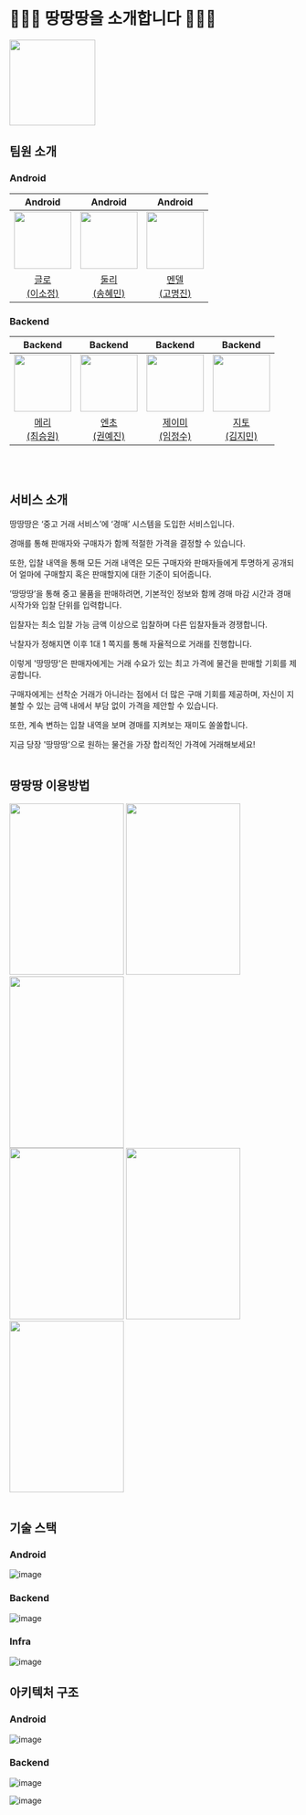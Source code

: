 # 🧑🏻‍⚖️ 땅땅땅을 소개합니다 🧑🏻‍⚖️

<img src="https://github.com/woowacourse-teams/2023-3-ddang/assets/49394114/1828955b-f5de-4f48-8de3-f2097d6392bb" width="150" />

## 팀원 소개

### Android

|                     Android                   |                     Android                   |                     Android                   |
| :-------------------------------------------: | :-------------------------------------------: | :-------------------------------------------: |
| <img src="https://github.com/woowacourse-teams/2023-3-ddang/assets/49394114/ae8cd313-a328-4640-a1ae-b69accdaf18e" width="100" /> | <img src="https://github.com/woowacourse-teams/2023-3-ddang/assets/49394114/a24e5cba-c865-4dec-bafc-53637c42a40e" width="100" /> | <img src="https://github.com/woowacourse-teams/2023-3-ddang/assets/49394114/914d167b-2336-47a3-bef6-50c77f99a1a6" width="100" /> |
| [글로<br>(이소정)](https://github.com/ippnsj) | [둘리<br>(송혜민)](https://github.com/hyemdooly) | [멘델<br>(고명진)](https://github.com/rhthrhrl0) |

### Backend

|                     Backend                   |                    Backend                    |                      Backend                      |                       Backend                       |
| :-------------------------------------------: | :-------------------------------------------: | :-----------------------------------------------: | :-------------------------------------------------: |
| <img src="https://github.com/woowacourse-teams/2023-3-ddang/assets/49394114/d1d5cc44-a4e2-42ec-9978-b0a3b17b83b8" width="100" /> | <img src="https://github.com/woowacourse-teams/2023-3-ddang/assets/49394114/0e659db9-418c-491e-81fb-6d03d3bfa0fa" width="100" /> | <img src="https://github.com/woowacourse-teams/2023-3-ddang/assets/49394114/238bfaf5-290a-4b1d-bc9b-9927b2fa9e7f" width="100" /> | <img src="https://github.com/woowacourse-teams/2023-3-ddang/assets/49394114/8b78f905-489d-4936-93dd-273210b492d6" width="100" /> |
| [메리<br>(최승원)](https://github.com/swonny) | [엔초<br>(권예진)](https://github.com/kwonyj1022) | [제이미<br>(임정수)](https://github.com/JJ503) | [지토<br>(김지민)](https://github.com/apptie) |
<br/>
<br/>

## 서비스 소개

땅땅땅은  ‘중고 거래 서비스’에 ‘경매’ 시스템을 도입한 서비스입니다.

경매를 통해 판매자와 구매자가 함께 적절한 가격을 결정할 수 있습니다.

또한, 입찰 내역을 통해 모든 거래 내역은 모든 구매자와 판매자들에게 투명하게 공개되어 얼마에 구매할지 혹은 판매할지에 대한 기준이 되어줍니다.

’땅땅땅’을 통해 중고 물품을 판매하려면, 기본적인 정보와 함께 경매 마감 시간과 경매 시작가와 입찰 단위를 입력합니다.

입찰자는 최소 입찰 가능 금액 이상으로 입찰하며 다른 입찰자들과 경쟁합니다.

낙찰자가 정해지면 이후 1대 1 쪽지를 통해 자율적으로 거래를 진행합니다.

이렇게 '땅땅땅'은 판매자에게는 거래 수요가 있는 최고 가격에 물건을 판매할 기회를 제공합니다.

구매자에게는 선착순 거래가 아니라는 점에서 더 많은 구매 기회를 제공하며, 자신이 지불할 수 있는 금액 내에서 부담 없이 가격을 제안할 수 있습니다.

또한, 계속 변하는 입찰 내역을 보며 경매를 지켜보는 재미도 쏠쏠합니다.

지금 당장 '땅땅땅'으로 원하는 물건을 가장 합리적인 가격에 거래해보세요!
<br/>
<br/>

## 땅땅땅 이용방법

<img src="https://github.com/woowacourse-teams/2023-3-ddang/assets/49394114/ddd935e9-478c-495c-a3e8-870df52ac517" width="200" height="300" />
<img src="https://github.com/woowacourse-teams/2023-3-ddang/assets/49394114/3264785a-37ac-404f-825f-bd49f6a8d921" width="200" height="300" />
<img src="https://github.com/woowacourse-teams/2023-3-ddang/assets/49394114/dc1aa784-75ae-41b5-b147-59d0d965c565" width="200" height="300" />
<br/>
<img src="https://github.com/woowacourse-teams/2023-3-ddang/assets/49394114/7a5bb375-7db7-427c-8658-82b66f500449" width="200" height="300" />
<img src="https://github.com/woowacourse-teams/2023-3-ddang/assets/49394114/46c62d39-60bf-4e65-9107-278cbe4f2fd5" width="200" height="300" />
<img src="https://github.com/woowacourse-teams/2023-3-ddang/assets/49394114/8ff9be2e-ad87-48e6-9f57-98d54e7fcb07" width="200" height="300" />
<br/>
<br/>

## 기술 스택

### Android

![image](https://github.com/woowacourse-teams/2023-3-ddang/assets/49394114/f63cfc8e-9fe1-42f5-951d-4f5926822f0b)

### Backend

![image](https://github.com/woowacourse-teams/2023-3-ddang/assets/49394114/d429f542-884e-43b8-8fb0-3252f1edb3c4)

### Infra

![image](https://github.com/woowacourse-teams/2023-3-ddang/assets/49394114/a3651d0a-f83f-44e4-89e9-92f1cfdbc9e8)

## 아키텍처 구조

### Android

![image](https://github.com/woowacourse-teams/2023-3-ddang/assets/49394114/7fc2f085-0c6f-481f-be39-6c19203f1ad3)

### Backend

![image](https://github.com/woowacourse-teams/2023-3-ddang/assets/49394114/cadf6ce1-6671-42d8-ac2d-533a752d5d20)

![image](https://github.com/woowacourse-teams/2023-3-ddang/assets/49394114/b446ae67-3df7-45e2-8879-a1d08119f5b4)

